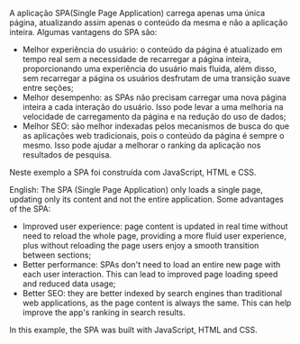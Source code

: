 A aplicação SPA(Single Page Application) carrega apenas uma única página, atualizando assim apenas o conteúdo da mesma e não a aplicação inteira. Algumas vantagens do SPA são:

- Melhor experiência do usuário: o conteúdo da página é atualizado em tempo real sem a necessidade de recarregar a página inteira, proporcionando uma experiência do usuário mais fluida, além disso, sem recarregar a página os usuários desfrutam de uma transição suave entre seções;
- Melhor desempenho: as SPAs não precisam carregar uma nova página inteira a cada interação do usuário. Isso pode levar a uma melhoria na velocidade de carregamento da página e na redução do uso de dados;
- Melhor SEO: são melhor indexadas pelos mecanismos de busca do que as aplicações web tradicionais, pois o conteúdo da página é sempre o mesmo. Isso pode ajudar a melhorar o ranking da aplicação nos resultados de pesquisa.

Neste exemplo a SPA foi construída com JavaScript, HTML e CSS.

English:
The SPA (Single Page Application) only loads a single page, updating only its content and not the entire application. 
Some advantages of the SPA:

- Improved user experience: page content is updated in real time without need to reload the whole page, providing a more fluid user experience, plus without reloading the page users enjoy a smooth transition between sections;
- Better performance: SPAs don't need to load an entire new page with each user interaction. This can lead to improved page loading speed and reduced data usage;
- Better SEO: they are better indexed by search engines than traditional web applications, as the page content is always the same. This can help improve the app's ranking in search results.
  
In this example, the SPA was built with JavaScript, HTML and CSS.
